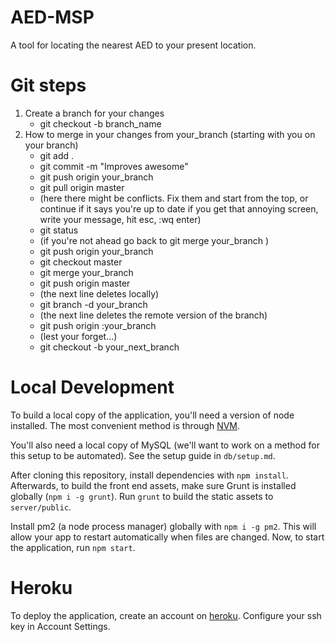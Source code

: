 # AED-MSP
A tool for locating the nearest AED to your present location.

# Git steps
1. Create a branch for your changes
    * git checkout -b branch_name
2. How to merge in your changes from your_branch (starting with you on your branch)
    * git add .
    * git commit -m "Improves awesome"
    * git push origin your_branch
    * git pull origin master
    * (here there might be conflicts. Fix them and start from the top, or continue if it says you're up to date if you get that annoying screen, write your message, hit esc, :wq enter)
    * git status
    * (if you're not ahead go back to git merge your_branch )
    * git push origin your_branch
    * git checkout master
    * git merge your_branch
    * git push origin master
    * (the next line deletes locally)
    * git branch -d your_branch
    * (the next line deletes the remote version of the branch)
    * git push origin :your_branch
    * (lest your forget...)
    * git checkout -b your_next_branch

# Local Development

To build a local copy of the application, you'll need a version of node installed. The most convenient method is through [NVM](https://github.com/creationix/nvm).

You'll also need a local copy of MySQL (we'll want to work on a method for this setup to be automated). See the setup guide in `db/setup.md`.

After cloning this repository, install dependencies with `npm install`. Afterwards, to build the front end assets, make sure Grunt is installed globally (`npm i -g grunt`). Run `grunt` to build the static assets to `server/public`.

Install pm2 (a node process manager) globally with `npm i -g pm2`. This will allow your app to restart automatically when files are changed. Now, to start the application, run `npm start`.

# Heroku

To deploy the application, create an account on [heroku](http://heroku.com). Configure your ssh key in Account Settings.
